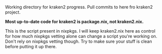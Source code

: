 Working directory for kraken2 progress. Pull commits to here fro kraken2 project.

**Most up-to-date code for kraken2 is package.nix, not kraken2.nix.**

This is the script present in nixpkgs. I will keep kraken2.nix here as control for how much nixpkgs vetting alone can change a script you're working on. Don't rely on nixpkgs vetting though. Try to make sure your stuff is clean before putting it up there.
